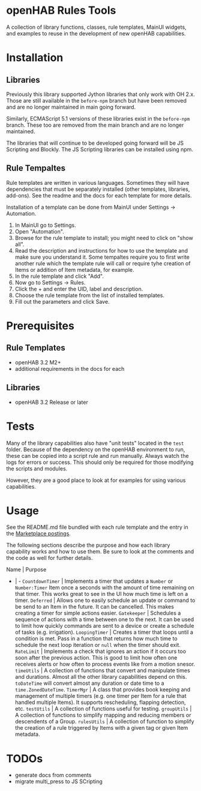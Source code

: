 # openHAB Rules Tools
A collection of library functions, classes, rule templates, MainUI widgets, and examples to reuse in the development of new openHAB capabilities.

# Installation

## Libraries
Previously this library supported Jython libraries that only work with OH 2.x.
Those are still available in the `before-npm` branch but have been removed and are no longer maintained in main going forward.

Similarly, ECMAScript 5.1 versions of these libraries exist in the `before-npm` branch.
These too are removed from the main branch and are no longer maintained.

The libraries that will continue to be developed going forward will be JS Scripting and Blockly.
The JS Scripting libraries can be installed using npm.

## Rule Tempaltes
Rule templates are written in various languages.
Sometimes they will have dependencies that must be separately installed (other templates, libraries, add-ons).
See the readme and the docs for each template for more details.

Installation of a template can be done from MainUI under Settings -> Automation.

1. In MainUI go to Settings.
2. Open "Automation".
3. Browse for the rule template to install; you might need to click on "show all".
4. Read the description and instructions for how to use the template and make sure you understand it. Some tempaltes require you to first write another rule which the template rule will call or require tyhe creation of Items or addition of Item metadata, for example.
5. In the rule template and click "Add".
6. Now go to Settings -> Rules.
7. Click the + and enter the UID, label and description.
8. Choose the rule template from the list of installed templates.
9. Fill out the parameters and click Save.

# Prerequisites

## Rule Templates
- openHAB 3.2 M2+
- additional requirements in the docs for each

## Libraries
- openHAB 3.2 Release or later

# Tests
Many of the library capabilities also have "unit tests" located in the `test` folder.
Because of the dependency on the openHAB environment to run, these can be copied into a script rule and run manually.
Always watch the logs for errors or success.
This should only be required for those modifying the scripts and modules.

However, they are a good place to look at for examples for using various capabilities.

# Usage
See the README.md file bundled with each rule template and the entry in the [Marketplace postings](https://community.openhab.org/c/marketplace/rule-templates/74).

The following sections describe the purpose and how each library capability works and how to use them.
Be sure to look at the comments and the code as well for further details.

Name | Purpose 
- | -
`CountdownTimer` | Implements a timer that updates a `Number` or `Number:Timer` Item once a seconds with the amount of time remaining on that timer. This works great to see in the UI how much time is left on a timer.
`Deferred` | Allows one to easily schedule an update or command to be send to an Item in the future. It can be cancelled. This makes creating a timer for simple actions easier.
`Gatekeeper` | Schedules a sequence of actions with a time between one to the next. It can be used to limit how quickly commands are sent to a device or create a schedule of tasks (e.g. irrigation).
`LoopingTimer` | Creates a timer that loops until a condition is met. Pass in a function that returns how much time to schedule the next loop iteration or `null` when the timer should exit.
`RateLimit` | Implements a check that ignores an action if it occurs too soon after the previous action. This is good to limit how often one receives alerts or how often to process events like from a motion snesor. 
`timeUtils` | A collection of functions that convert and manipulate times and durations. Almost all the other library capabilities depend on this. `toDateTime` will convert almost any duration or date time to a `time.ZonedDateTime`.
`TimerMgr` | A class that provides book keeping and management of multiple timers (e.g. one timer per Item for a rule that handled multiple Items). It supports rescheduling, flapping detection, etc.
`testUtils` | A collection of functions useful for testing.
`groupUtils` | A collection of functions to simplify mapping and reducing members or descendents of a Group.
`rulesUtils` | A collection of function to simplify the creation of a rule triggered by Items with a given tag or given Item metadata.
# TODOs

- generate docs from comments
- migrate multi_press to JS SCripting